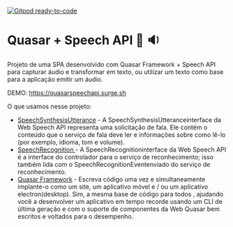 [![Gitpod ready-to-code](https://img.shields.io/badge/Gitpod-ready--to--code-blue?logo=gitpod)](https://gitpod.io/#https://github.com/patrickmonteiro/quasar-speech-api)

# Quasar + Speech API 🎤 🔉

Projeto de uma SPA desenvolvido com Quasar Framework + Speech API para capturar áudio e transformar em texto, ou utilizar um texto como base para a aplicação emitir um áudio.

DEMO: https://quasarspeechapi.surge.sh

O que usamos nesse projeto:
* [SpeechSynthesisUtterance](https://developer.mozilla.org/pt-BR/docs/Web/API/SpeechSynthesisUtterance) - A SpeechSynthesisUtteranceinterface da Web Speech API representa uma solicitação de fala. Ele contém o conteúdo que o serviço de fala deve ler e informações sobre como lê-lo (por exemplo, idioma, tom e volume).
* [SpeechRecognition ](https://developer.mozilla.org/pt-BR/docs/Web/API/SpeechRecognition) - A SpeechRecognitioninterface da Web Speech API é a interface do controlador para o serviço de reconhecimento; isso também lida com o SpeechRecognitionEventenviado do serviço de reconhecimento.
* [Quasar Framework](https://quasar.dev/) - Escreva código uma vez e simultaneamente implante-o como um site, um aplicativo móvel e / ou um aplicativo electron(desktop). Sim, a mesma base de código para todos , ajudando você a desenvolver um aplicativo em tempo recorde usando um CLI de última geração e com o suporte de componentes da Web Quasar bem escritos e voltados para o desempenho.
